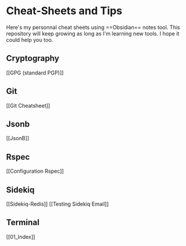 # Cheat-Sheets and Tips

Here's my personnal cheat sheets using ==Obsidian== notes tool.
This repository will keep growing as long as I'm learning new tools.
I hope it could help you too. 

## Cryptography
[[GPG (standard PGP)]]
## Git
[[Git Cheatsheet]]
## Jsonb
[[JsonB]]
## Rspec
[[Configuration Rspec]]
## Sidekiq
[[Sidekiq-Redis]]
[[Testing Sidekiq Email]]
## Terminal 
[[01_Index]]

